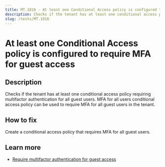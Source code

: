 ```yaml
---
title: MT.1016 - At least one Conditional Access policy is configured to require MFA for guest access
description: Checks if the tenant has at least one conditional access policy requiring multifactor authentication for all guest users.
slug: /tests/MT.1016
---
```


# At least one Conditional Access policy is configured to require MFA for guest access

## Description

Checks if the tenant has at least one conditional access policy requiring multifactor authentication for all guest users. MFA for all users conditional access policy can be used to require MFA for all guest users in the tenant.

## How to fix

Create a conditional access policy that requires MFA for all guest users.

## Learn more

- [Require multifactor authentication for guest access](https://aka.ms/CATemplatesGuest)
